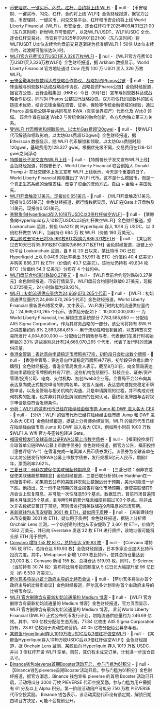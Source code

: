 - [币安理财、一键买币、闪兑、杠杆、合约将上线 WLFI]() - 📰 null - 【币安理财、一键买币、闪兑、杠杆、合约将上线 WLFI】金色财经报道，据官方公告，币安理财、一键买币、闪兑交易平台、杠杆和币安合约将上线 World Liberty Financial（WLFI）。币安全仓、逐仓杠杆将于2025年09月01日21:00（东八区时间）新增WLFI可借资产，以及WLFI/USDT、WLFI/USDC 全仓、逐仓杠杆交易对。 
币安将于2025年09月01日21:00（东八区时间）将WLFIUSDT U本位永续合约盘前交易逐渐转为标准版WLFI 1-50倍 U本位永续合约，过渡期可能长达3小时。
- [WLFI官方花费100万USD1买入326万枚WLFI]() - 📰 null - 【WLFI官方花费100万USD1买入326万枚WLFI】金色财经报道，据 Arkham 数据显示，World Liberty Financial 官方地址通过 Cow 花费 100 万 USD1 买入 326 万枚 WLFI。
- [云锋金融与蚂蚁数科达成战略合作协议、战略投资Pharos公链](https://mp.weixin.qq.com/s/LZIt8HPWQ7a5LIDlvdgQAQ) - 📰 null - 【云锋金融与蚂蚁数科达成战略合作协议、战略投资Pharos公链】金色财经报道，据官方公告，云锋金融集团（HKEx）今日（9月1日）宣布与蚂蚁数科达成战略合作协议，同时对 Pharos 公链进行战略投资。双方将依托蚂蚁数科的区块链技术优势，结合云锋金融在资管、证券、保险等传统金融领域的经验，通过 Pharos 高性能公链平台共同布局 RWA（真实世界资产）代币化及 Web3 领域。 
该合作旨在加速 Web3 与传统金融的融合创新，各方均为独立第三方关系。
- [受WLFI 代币解锁和领取影响，以太坊Gas费超120gwei]() - 📰 null - 【受WLFI 代币解锁和领取影响，以太坊Gas费超120gwei】金色财经报道，据 Etherscan 数据显示，随 WLFI 代币解锁和领取，以太坊Gas费短时超120gwei，基础费用为128.327 gwei。根据优先级不同，交易费用在128-131 gwei之间浮动
- [特朗普长子发文宣布WLFI上线](https://x.com/DonaldJTrumpJr/status/1962485085896323466) - 📰 null - 【特朗普长子发文宣布WLFI上线】金色财经报道，特朗普长子、World Liberty Financial 联合创始人 Donald Trump Jr 在社交媒体上发文宣布 WLFI 上线表示，今天是个重要的日子，World Liberty Financial 刚刚推出了 WLFI 代币。这不是什么模因币，而是一个真正生态系统的治理支柱，改变了资金的流动方式。自由 + 金融 + 美国优先。
- [WLFI开盘触及1.1美元，现报价0.651美元]() - 📰 null - 【WLFI开盘触及1.1美元，现报价0.651美元】金色财经报道，据行情数据显示，WLFI在Gate上开盘触及1.1美元，现报价0.651美元。
- [某鲸鱼向Hyperliquid存入1018万USDC以3倍杠杆做空WLFI](https://x.com/lookonchain/status/1962481896140775526) - 📰 null - 【某鲸鱼向Hyperliquid存入1018万USDC以3倍杠杆做空WLFI】金色财经报道，据 Lookonchain 监测，鲸鱼 0xA2f2 向 Hyperliquid 存入 1018 万 USDC，以 3 倍杠杆做空 WLFI，当前持仓 684 万 枚 WLFI（价值 190 万美元）。
- [某巨鲸过去10天已将35,991枚BTC换购为886,371枚ETH](https://x.com/lookonchain/status/1962479979096416609) - 📰 null - 【某巨鲸过去10天已将35,991枚BTC换购为886,371枚ETH】金色财经报道，据链上分析平台 Lookonchain 监测，自 8 月 20 日以来，某比特币 OG 已在 Hyperliquid 上以 0.0406 的比率卖出 35,991 枚 BTC（价值约 40.4 亿美元）并购买 886,371 枚 ETH（价值约 40.7 亿美元）。该地址仍持有 49,634 枚 BTC（价值约 54.3 亿美元）分布在 4 个钱包中。
- [WLFI盘前合约短时跌破0.27美元]() - 📰 null - 【WLFI盘前合约短时跌破0.27美元】金色财经报道，币安行情显示，WLFI盘前合约短时跌破0.27美元，现报0.2725美元，24小时跌幅为28.93%。
- [WLFI：初始流通供应量约为24,669,070,265个代币](https://medium.com/@wlfi/understanding-the-wlfi-circulating-supply-at-launch-061f904e6923) - 📰 null - 【WLFI：初始流通供应量约为24,669,070,265个代币】金色财经报道，World Liberty Financial 重新发布博客文章。文中表示，WLFI发行时的初始流通供应量约为：24,669,070,265 个代币。该供给分配如下： 
10,000,000,000 — 为World Liberty Financial, Inc.解锁生态系统部分 
7,783,585,650 — 分配给Alt5 Sigma Corporation，作为其财务战略的一部分，该公司将持有 $WLFI 总供应量的约 8% 
2,880,884,615 — 用于流动性和营销目的，以支持首次交易所发行 
4,004,600,000 — 分配给公开销售参与者，代表他们在发行时初始解锁的 20% 
这些类别总计有24,669,070,265 个代币，代表了发行时的流通供应量。
- [香港金管局：表达意向申请稳定币牌照共77宗，初阶段只会批出数个牌照](https://www.stheadline.com/blockchain/3495491/77%E5%AE%B6%E6%A9%9F%E6%A7%8B%E5%B0%8D%E7%94%B3%E8%AB%8B%E7%A9%A9%E5%AE%9A%E5%B9%A3%E7%89%8C%E7%85%A7%E8%A1%A8%E9%81%94%E6%84%8F%E5%90%91-%E9%87%91%E7%AE%A1%E5%B1%80%E9%99%B8%E7%BA%8C%E5%AE%89%E6%8E%92%E6%9C%8) - 📰 null - 【香港金管局：表达意向申请稳定币牌照共77宗，初阶段只会批出数个牌照】金色财经报道，香港金管局发言人表示，截至8月31日，向金管局表达意向申请稳定币牌照的共有77宗，这些机构包括银行、科技企业、证券/资产管理/投资公司、电商、支付机构、初创/web3企业等。金管局不会公布向其表达意向或正式提交申请的机构名单。发言人强调，表达意向或提交稳定币牌照申请，以及金管局与相关机构的沟通，只是申请牌照的过程，并不构成对任何机构的批准，也并非对其获批牌照前景的任何认可。最终获发牌照与否将视乎申请是否符合发牌条件。
- [分析：WLFI 的做市代币已经在陆续经由做市商 Jump 和 DWF 进入各大 CEX](https://x.com/EmberCN/status/1962476862321627181) - 📰 null - 【分析：WLFI 的做市代币已经在陆续经由做市商 Jump 和 DWF 进入各大 CEX】金色财经报道，据链上分析师余烬监测，WLFI 的做市代币已经在陆续经由做市商 Jump 和 DWF 进入各大 CEX，例如两小时前 1000 万枚 $WLFI 从 Wlfi 官方多签钱包转进 Gate。
- [福田投控发行全球首单公链RWA公募上市数字债券](https://mp.weixin.qq.com/s/vm82ETQ2iFPZZM8ZtEx-Vw) - 📰 null - 【福田投控发行全球首单公链RWA公募上市数字债券】金色财经报道，据官方公告，福田投控（惠誉评级"A-"）在香港完成一笔离岸人民币债券发行。该债券为全球首单在以太坊公链发行的RWA公募上市数字债券，发行规模5亿元人民币，期限2年，票面利率2.62%。
- [三菱日联：弱非农或促使美联储超预期降息]() - 📰 null - 【三菱日联：弱非农或促使美联储超预期降息】金色财经报道，三菱日联分析师Lee Hardman在一份报告中称，如果周五公布的美国非农就业数据远弱于预期，美元可能进一步下跌。他指出，又一份不及预期的就业报告将强化市场预期，促使美联储在9月会议上恢复降息，并可能一次性降息50个基点。数据显示，目前市场普遍预期本月降息25个基点，到明年9月前累计降息幅度将超过100个基点。除非此次非农数据显著好于预期，否则很难打消美联储在9月降息的市场预期。
- [某新建钱包从币安提取 3601 枚 ETH，疑似用于质押](https://x.com/OnchainLens/status/1962471502437310908) - 📰 null - 【某新建钱包从币安提取 3601 枚 ETH，疑似用于质押】金色财经报道，据链上分析师 Onchain Lens 监测，一个新创建的钱包从币安提取了 3,601 枚 ETH，价值约 1582 万美元，并已向 Everstake 发送 32 枚 ETH 进行质押，该地址很可能将全部 ETH 用于质押。
- [Convano 增持 155 枚 BTC，总持仓达 519.93 枚](https://x.com/btcNLNico/status/1962469173373632702) - 📰 null - 【Convano 增持 155 枚 BTC，总持仓达 519.93 枚】金色财经报道，日本多家企业加大比特币投资力度。其中，Metaplanet 新增 1,009 枚比特币，使其总持仓量达到 20,000 枚；Convano 新增 155 枚，总持仓达 519.93 枚。同时，S-Science（当前持有 30.74 枚）宣布将比特币投资额度从 5 亿日元大幅提升至 96 亿日元（约 6,530 万美元）。
- [萨尔瓦多将举办首个政府主导的比特币会议](https://x.com/solidintel_x/status/1962469208068886808) - 📰 null - 【萨尔瓦多将举办首个政府主导的比特币会议】金色财经报道，萨尔瓦多计划举办首个由政府主导的比特币会议。
- [WLFI 官方删除含有最新初始流通量的 Medium 博客](https://medium.com/@wlfi/understanding-the-wlfi-circulating-supply-at-launch-51dfb7fbe4f9) - 📰 null - 【WLFI 官方删除含有最新初始流通量的 Medium 博客】金色财经报道，官方页面显示，WLFI 官方删除含有最新初始流通量的 Medium 博客。 
此前World Liberty Financial ($WLFI) 正式公布代币发行计划，初始流通供应量约为 246.69 亿枚。其中，100 亿枚分配给生态系统，77.84 亿枚由 Alt5 Sigma Corporation 持有，28.81 亿枚用于流动性和营销，40.05 亿枚分配给公募参与者。
- [某鲸鱼Hyperliquid存入1019万枚USDC后以3倍杠杆做空WLFI]() - 📰 null - 【某鲸鱼Hyperliquid存入1019万枚USDC后以3倍杠杆做空WLFI】金色财经报道，据 Onchain Lens 监测，某鲸鱼向 Hyperliquid 存入 1019 万枚 USDC，并以 3 倍杠杆开设 WLFI 空单。目前，其仍有未成交订单，计划进一步加仓该头寸。
- [Binance钱包pieverse首期Booster活动开启，参与门槛为61积分]() - 📰 null - 【Binance钱包pieverse首期Booster活动开启，参与门槛为61积分】金色财经报道，据官方消息，Binance 钱包宣布 pieverse 的首期 Booster 活动已开启，活动将瓜分 3000 万枚 PIEVERSE 代币空投奖励。参与门槛为用户需拥有 61 分及以上 Alpha 积分。第一阶段活动用户可瓜分 750 万枚 PIEVERSE 代币空投奖励。 
Binance 钱包表示，该活动奖励代币设有锁定期，解锁日期由项目方决定，可能不会提前公开。
